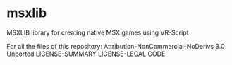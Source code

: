 # msxlib
MSXLIB library for creating native MSX games using VR-Script 

For all the files of this repository:
Attribution-NonCommercial-NoDerivs 3.0 Unported
LICENSE-SUMMARY
LICENSE-LEGAL CODE
